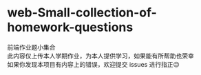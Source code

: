 # web-Small-collection-of-homework-questions
前端作业题小集合     
此内容仅上传本人学期作业，为本人提供学习，如果能有所帮助也荣幸  
如果你发现本项目有内容上的错误，欢迎提交 issues 进行指正😉
